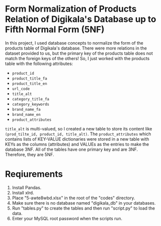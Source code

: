 # Form Normalization of Products Relation of Digikala's Database up to Fifth Normal Form (5NF)
In this project, I used database concepts to normalize the form of the products table of Digikala's database. There were more relations in the dataset provided to us, but the primary key of the products table does not match the foreign keys of the others! So, I just worked with the products table with the following attributes:
* `product_id`
* `product_title_fa`
* `product_title_en`
* `url_code`
* `title_alt`
* `category_title_fa`
* `category_keywords`
* `brand_name_fa`
* `brand_name_en`
* `product_attributes`
  
`title_alt` is multi-valued, so I created a new table to store its content like `(prod_tilte_id, product_id, title_alt)`. The `product_attributes` which contains lists of KEY-VALUE dictionaries were stored in a new table with KEYs as the columns (attributes) and VALUEs as the entries to make the database 3NF. All of the tables have one primary key and are 3NF. Therefore, they are 5NF.

# Reqiurements
1. Install Pandas. 
2. Install xlrd.
3. Place "5-awte8wbd.xlsx" in the root of the "codes" directory.
4. Make sure there is no database named "digikala_db" in your databases.
5. Run "tables.py" to create the tables and then run "script.py" to load the data.
6. Enter your MySQL root password when the scripts run.
